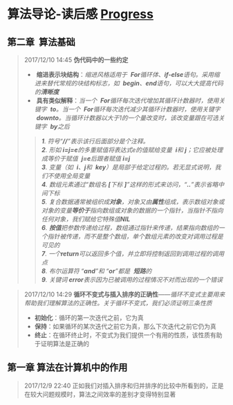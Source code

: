 # 算法导论-读后感  [Progress](https://github.com/WindRunnerCackerChen/Coding-Game-Story  "进度") 

## 第二章  算法基础

>2017/12/10 14:45 <b>伪代码中的一些约定</b><br>
>*  <b>缩进表示块结构</b>：<em>缩进风格适用于  <b>For</b>循环体、<b>if-else</b>语句。采用缩进来替代常规的块结构标志，如  <b>begin</b>、<b>end</b>语句，可以大大提高代码的<b>清晰度</b></em><br>
>*  <b>具有类似解释</b>：<em>当一个  <b>For</b>循环每次迭代增加其循环计数器时，使用关键字  <b>to</b>。当一个  <b>For</b>循环每次迭代减少其循环计数器时，使用关键字  <b>downto</b>。当循环计数器以大于1的一个量改变时，该改变量跟在可选关键字  <b>by</b>之后</em><br>
>><em><b>1</b>. 符号“<b>//</b>”表示该行后面部分是个注释。<br>
>><b>2</b>. 形如 <b>i=j=e</b>的多重赋值将表达式e的值赋给变量  <b>i</b>和 <b>j</b>；它应被处理成等价于赋值  <b>j=e</b>后跟者赋值 <b>i=j</b><br>
>><b>3</b>. 变量（如  <b>i</b>、<b>j</b>和  <b>key</b>）是局部于给定过程的。若无显式说明，我们不使用全局变量<br>
>><b>4</b>. 数组元素通过“数组名  <b>[</b>下标  <b>]</b>”这样的形式来访问，“<b>..</b>”表示省略中间下标<br>
>><b>5</b>. 复合数据通常被组织成<b>对象</b>，对象又由<b>属性</b>组成，表示数组对象或对象的变量<b>等价于</b>指向数组或对象的数据的一个指针，当指针不指向任何对象，我们赋给它特殊值<b>NIL</b><br>
>><b>6</b>. <b>按值</b>把参数传递给过程，数组通过指针来传递，结果指向数组的一个指针被传递，而不是整个数组，单个数组元素的改变对调用过程是可见的<br>
>><b>7</b>. 一个<b>return</b>可以返回多个值，并立即将控制返回到调用过程的调用点<br>
>><b>8</b>. 布尔运算符 “<b>and</b>”和  “<b>or</b>”都是  <b>短路</b>的<br>
>><b>9</b>. 关键词 <b>error</b>表示因为已被调用的过程情况不对而出现的一个错误<br>
</em>

>2017/12/10 14:29 <b>循环不变式与插入排序的正确性</b>——<em>循环不变式主要用来帮助我们理解算法的正确性。关于循环不变式，我们必须证明三条性质</em><br>
>* <b>初始化</b>：循环的第一次迭代之前，它为真<br>
>* <b>保持</b>：如果循环的某次迭代之前它为真，那么下次迭代之前它仍为真<br>
>* <b>终止</b>：在循环终止时，不变式为我们提供一个有用的性质，该性质有助于证明算法是正确的<br>

## 第一章  算法在计算机中的作用

>2017/12/9 22:40 正如我们对插入排序和归并排序的比较中所看到的，正是在较大问题规模时，算法之间效率的差别才变得特别显著

